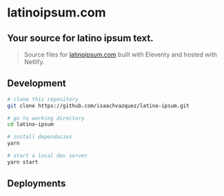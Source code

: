 # latinoipsum.com

## Your source for latino ipsum text.

> Source files for [latinoipsum.com](https://latinoipsum.com) built with Eleventy and hosted with Netlify.

## Development

```bash
# clone this repository
git clone https://github.com/isaachvazquez/latino-ipsum.git

# go to working directory
cd latino-ipsum

# install dependacies
yarn

# start a local dev server
yarn start
```

## Deployments
